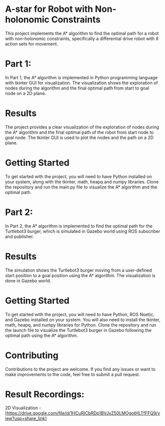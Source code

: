 # A-star for Robot with Non-holonomic Constraints
This project implements the A* algorithm to find the optimal path for a robot with non-holonomic constraints, specifically a differential drive robot with 8 action sets for movement.

# Part 1:
In Part 1, the A* algorithm is implemented in Python programming language with tkinter GUI for visualization. The visualization shows the exploration of nodes during the algorithm and the final optimal path from start to goal node on a 2D plane.

# Results
The project provides a clear visualization of the exploration of nodes during the A* algorithm and the final optimal path of the robot from start node to goal node. The tkinter GUI is used to plot the nodes and the path on a 2D plane.

# Getting Started
To get started with the project, you will need to have Python installed on your system, along with the tkinter, math, heapq and numpy libraries. Clone the repository and run the main.py file to visualize the A* algorithm and the optimal path.

# Part 2:
In Part 2, the A* algorithm is implemented to find the optimal path for the Turtlebot3 burger, which is simulated in Gazebo world using ROS subscriber and publisher.

# Results
The simulation shows the Turtlebot3 burger moving from a user-defined start position to a goal position using the A* algorithm. The visualization is done in Gazebo world.

# Getting Started
To get started with the project, you will need to have Python, ROS Noetic, and Gazebo installed on your system. You will also need to install the tkinter, math, heapq, and numpy libraries for Python. Clone the repository and run the launch file to visualize the Turtlebot3 burger in Gazebo following the optimal path using the A* algorithm.

# Contributing
Contributions to the project are welcome. If you find any issues or want to make improvements to the code, feel free to submit a pull request.

# Result Recordings:
2D Visualization - [https://drive.google.com/file/d/1HCuRICbRDp1BVJvZ50LMOgotHLTfFFQ9/view?usp=share_link]

